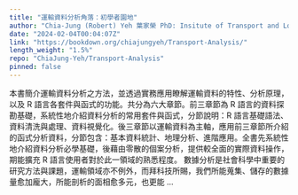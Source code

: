 ```yaml
---
title: "運輸資料分析角落：初學者園地"
author: "Chia-Jung (Robert) Yeh 葉家榮 PhD: Insitute of Transport and Logistics Studies, USYD M.S.: Department of Transportation and Logistics Management, NYCU"
date: "2024-02-04T00:04:07Z"
link: "https://bookdown.org/chiajungyeh/Transport-Analysis/"
length_weight: "1.5%"
repo: "ChiaJung-Yeh/Transport-Analysis"
pinned: false
---
```


本書簡介運輸資料分析之方法，並透過實務應用瞭解運輸資料的特性、分析原理，以及 R 語言各套件與函式的功能。共分為六大章節。前三章節為 R 語言的資料探勘基礎，系統性地介紹資料分析的常用套件與函式，分節說明：R 語言基礎語法、資料清洗與處理、資料視覺化。後三章節以運輸資料為主軸，應用前三章節所介紹的函式分析資料，分節包含：基本資料統計、地理分析、進階應用。全書先系統性地介紹資料分析必學基礎，後藉由零散的個案分析，提供較全面的實際資料操作，期能擴充 R 語言使用者對於此一領域的熟悉程度。 數據分析是社會科學中重要的研究方法與課題，運輸領域亦不例外，而拜科技所賜，我們所能蒐集、儲存的數據量愈加龐大，所能剖析的面相愈多元，也更能 ...
